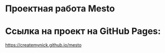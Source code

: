 # Проектная работа Mesto

# Ссылка на проект на GitHub Pages:

https://createmynick.github.io/mesto

